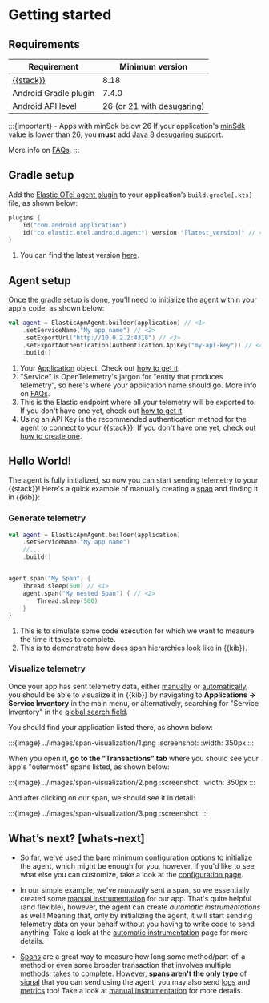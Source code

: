 # Getting started

## Requirements

| Requirement                                       | Minimum version                                                                                           |
|---------------------------------------------------|-----------------------------------------------------------------------------------------------------------|
| [{{stack}}](https://www.elastic.co/elastic-stack) | 8.18                                                                                                      |
| Android Gradle plugin                             | 7.4.0                                                                                                     |
| Android API level                                 | 26 (or 21 with [desugaring](https://developer.android.com/studio/write/java8-support#library-desugaring)) |

:::{important} - Apps with minSdk below 26
If your application's [minSdk](https://developer.android.com/studio/publish/versioning#minsdk) value is lower than 26, you **must** add [Java 8 desugaring support](https://developer.android.com/studio/write/java8-support#library-desugaring).

More info on [FAQs](faq.md#why-desugaring).
:::

## Gradle setup

Add the [Elastic OTel agent plugin](https://plugins.gradle.org/plugin/co.elastic.otel.android.agent) to your application’s `build.gradle[.kts]` file, as shown below:

```kotlin
plugins {
    id("com.android.application")
    id("co.elastic.otel.android.agent") version "[latest_version]" // <1>
}
```

1. You can find the latest version [here](https://plugins.gradle.org/plugin/co.elastic.otel.android.agent).

## Agent setup

Once the gradle setup is done, you'll need to initialize the agent within your app's code, as shown below:

```kotlin
val agent = ElasticApmAgent.builder(application) // <1>
    .setServiceName("My app name") // <2>
    .setExportUrl("http://10.0.2.2:4318") // <3>
    .setExportAuthentication(Authentication.ApiKey("my-api-key")) // <4>
    .build()
```

1. Your [Application](https://developer.android.com/reference/android/app/Application) object. Check out [how to get it](how-to.md#get-application).
2. "Service" is OpenTelemetry's jargon for "entity that produces telemetry", so here's where your application name should go. More info on [FAQs](faq.md#why-service-name).
3. This is the Elastic endpoint where all your telemetry will be exported to. If you don't have one yet, check out [how to get it](how-to.md#get-export-endpoint).
4. Using an API Key is the recommended authentication method for the agent to connect to your {{stack}}. If you don't have one yet, check out [how to create one](how-to.md#create-api-key).

## Hello World!

The agent is fully initialized, so now you can start sending telemetry to your {{stack}}! Here's a quick example of manually creating a [span](https://opentelemetry.io/docs/concepts/signals/traces/#spans) and finding it in {{kib}}:

### Generate telemetry

```kotlin
val agent = ElasticApmAgent.builder(application)
    .setServiceName("My app name")
    //...
    .build()


agent.span("My Span") {
    Thread.sleep(500) // <1>
    agent.span("My nested Span") { // <2>
        Thread.sleep(500) 
    }
}
```
1. This is to simulate some code execution for which we want to measure the time it takes to complete.
2. This is to demonstrate how does span hierarchies look like in {{kib}}.

### Visualize telemetry

Once your app has sent telemetry data, either [manually](manual-instrumentation.md) or [automatically](automatic-instrumentation.md), you should be able to visualize it in {{kib}} by navigating to **Applications -> Service Inventory** in the main menu, or alternatively, searching for "Service Inventory" in the [global search field](https://www.elastic.co/guide/en/kibana/current/introduction.html#kibana-navigation-search).

You should find your application listed there, as shown below:

:::{image} ../images/span-visualization/1.png
:screenshot:
:width: 350px
:::

When you open it, **go to the "Transactions" tab** where you should see your app's "outermost" spans listed, as shown below:

:::{image} ../images/span-visualization/2.png
:screenshot:
:width: 350px
:::

And after clicking on our span, we should see it in detail:

:::{image} ../images/span-visualization/3.png
:screenshot:
:::

## What’s next? [whats-next]

- So far, we've used the bare minimum configuration options to initialize the agent, which might be enough for you, however, if you'd like to see what else you can customize, take a look at the [configuration page](configuration.md).

- In our simple example, we've _manually_ sent a span, so we essentially created some [manual instrumentation](manual-instrumentation.md) for our app. That's quite helpful (and flexible), however, the agent can create _automatic instrumentations_ as well! Meaning that, only by initializing the agent, it will start sending telemetry data on your behalf without you having to write code to send anything. Take a look at the [automatic instrumentation](automatic-instrumentation.md) page for more details.

- [Spans](https://opentelemetry.io/docs/concepts/signals/traces/#spans) are a great way to measure how long some method/part-of-a-method or even some broader transaction that involves multiple methods, takes to complete. However, **spans aren't the only type** of [signal](https://opentelemetry.io/docs/concepts/signals/) that you can send using the agent, you may also send [logs](https://opentelemetry.io/docs/concepts/signals/logs/) and [metrics](https://opentelemetry.io/docs/concepts/signals/metrics/) too! Take a look at [manual instrumentation](manual-instrumentation.md) for more details.
